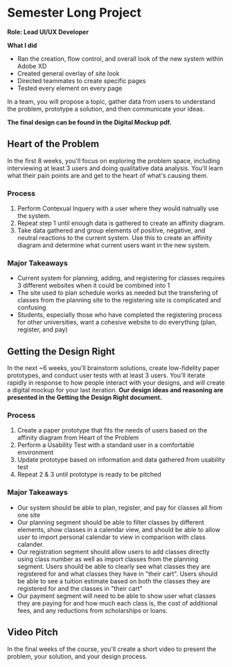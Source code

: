 # Semester Long Project
__Role: Lead UI/UX Developer__

__What I did__
- Ran the creation, flow control, and overall look of the new system within Adobe XD
- Created general overlay of site look
- Directed teammates to create specific pages
- Tested every element on every page

In a team, you will propose a topic, gather data from users to understand the problem, prototype a solution, and then communicate your ideas.

__The final design can be found in the Digital Mockup pdf.__

## Heart of the Problem
In the first 8 weeks, you'll focus on exploring the problem space, including interviewing at least 3 users and doing qualitative data analysis. You'll learn what their pain points are and get to the heart of what's causing them. 

### Process
1. Perform Contexual Inquery with a user where they would natrually use the system.
2. Repeat step 1 until enough data is gathered to create an affinity diagram.
3. Take data gathered and group elements of positive, negative, and neutral reactions to the current system. Use this to create an affinity diagram and determine what current users want in the new system.

### Major Takeaways
- Current system for planning, adding, and registering for classes requires 3 different websites when it could be combined into 1
- The site used to plan schedule works as needed but the transfering of classes from the planning site to the registering site is complicated and confusing
- Students, especially those who have completed the registering process for other universities, want a cohesive website to do everything (plan, register, and pay)

## Getting the Design Right
In the next ~6 weeks, you'll brainstorm solutions, create low-fidelity paper prototypes, and conduct user tests with at least 3 users. You'll iterate rapidly in response to how people interact with your designs, and will create a digital mockup for your last iteration. __Our design ideas and reasoning are presented in the Getting the Design Right document.__

### Process
1. Create a paper prototype that fits the needs of users based on the affinity diagram from Heart of the Problem
2. Perform a Usability Test with a standard user in a comfortable environment
3. Update prototype based on information and data gathered from usability test
4. Repeat 2 & 3 until prototype is ready to be pitched

### Major Takeaways
- Our system should be able to plan, register, and pay for classes all from one site
- Our planning segment should be able to filter classes by different elements, show classes in a calendar view, and should be able to allow user to import personal calendar to view in comparison with class calander.
- Our registration segment should allow users to add classes directly using class number as well as import classes from the planning segment. Users should be able to clearly see what classes they are registered for and what classes they have in "their cart". Users should be able to see a tuition estimate based on both the classes they are registered for and the classes in "their cart"
- Our payment segment will need to be able to show user what classes they are paying for and how much each class is, the cost of additional fees, and any reductions from scholarships or loans.

## Video Pitch

In the final weeks of the course, you'll create a short video to present the problem, your solution, and your design process.
